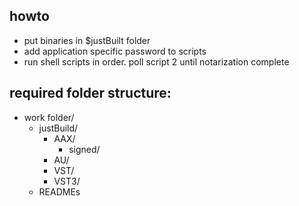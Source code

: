 ## howto
 - put binaries in $justBuilt folder
 - add application specific password to scripts
 - run shell scripts in order. poll script 2 until notarization complete

## required folder structure:

 - work folder/
   - justBuild/
     - AAX/
       - signed/
     - AU/
     - VST/
     - VST3/
   - READMEs
